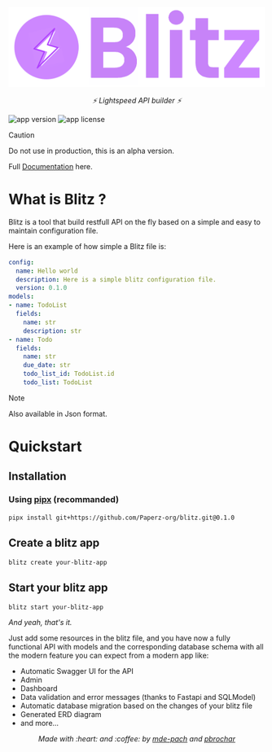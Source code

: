 #

![alt text](./docs/images/blitz_banner.png)
<p align="center">
  <em>⚡️ Lightspeed API builder ⚡️</em>
</p>

![app version](https://img.shields.io/badge/version-0.1.0-brightgreen)
![app license](https://img.shields.io/badge/license-MIT-brightgreen)

> [!CAUTION]
> Do not use in production, this is an alpha version.

Full [Documentation](https://paperz-org.github.io/blitz/) here.

# **What is Blitz ?**
Blitz is a tool that build restfull API on the fly based on a simple and easy to maintain configuration file.

Here is an example of how simple a Blitz file is:
  ```yaml
  config:
    name: Hello world
    description: Here is a simple blitz configuration file.
    version: 0.1.0
  models:
  - name: TodoList
    fields:
      name: str
      description: str
  - name: Todo
    fields:
      name: str
      due_date: str
      todo_list_id: TodoList.id
      todo_list: TodoList
  ```
> [!NOTE]
> Also available in Json format.

# Quickstart

## Installation

### Using [pipx](https://pipx.pypa.io/stable/installation/) (recommanded)
```bash
pipx install git+https://github.com/Paperz-org/blitz.git@0.1.0
```

## Create a blitz app

```console
blitz create your-blitz-app
```

## Start your blitz app

```console
blitz start your-blitz-app
```

*And yeah, that's it.*

Just add some resources in the blitz file, and you have now a fully functional API with models and the corresponding database schema with all the modern feature you can expect from a modern app like:

- Automatic Swagger UI for the API
- Admin
- Dashboard
- Data validation and error messages (thanks to Fastapi and SQLModel)
- Automatic database migration based on the changes of your blitz file
- Generated ERD diagram
- and more...

<p align="center">
  <em>Made with :heart: and :coffee: by <a href="https://github.com/mde-pach">mde-pach</a> and <a href="https://github.com/pbrochar">pbrochar</a></em>
</p>


